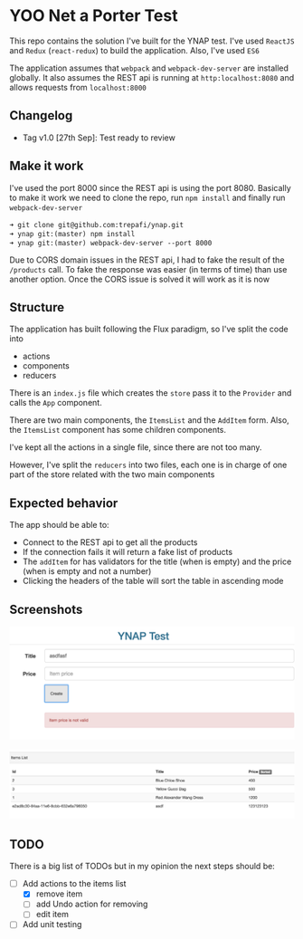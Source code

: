 # YOO Net a Porter Test


This repo contains the solution I've built for the YNAP test.
I've used `ReactJS` and `Redux` (`react-redux`) to build the application. Also, I've used `ES6`

The application assumes that `webpack` and `webpack-dev-server` are installed globally. It also assumes the REST api is running at `http:localhost:8080` and allows requests from `localhost:8000`

## Changelog

* Tag v1.0 [27th Sep]: Test ready to review

## Make it work
I've used the port 8000 since the REST api is using the port 8080.
Basically to make it work we need to clone the repo, run `npm install` and finally run `webpack-dev-server`

```
➜ git clone git@github.com:trepafi/ynap.git
➜ ynap git:(master) npm install
➜ ynap git:(master) webpack-dev-server --port 8000
```

Due to CORS domain issues in the REST api, I had to fake the result of the `/products` call.
To fake the response was easier (in terms of time) than use another option. Once the CORS issue is solved it will work as it is now

## Structure

The application has built following the Flux paradigm, so I've split the code into

* actions
* components
* reducers

There is an `index.js` file which creates the `store` pass it to the `Provider` and calls the `App` component.

There are two main components, the `ItemsList` and the `AddItem` form. Also, the `ItemsList` component has some children components.

I've kept all the actions in a single file, since there are not too many.

However, I've split the `reducers` into two files, each one is in charge of one part of the store related with the two main components

## Expected behavior

The app should be able to:

* Connect to the REST api to get all the products
* If the connection fails it will return a fake list of products
* The `addItem` for has validators for the title (when is empty) and the price (when is empty and not a number)
* Clicking the headers of the table will sort the table in ascending mode  


## Screenshots
![Form Validation](./docs/form_validation.png)

![Sorting](./docs/sorting.png)


## TODO

There is a big list of TODOs but in my opinion the next steps should be:

- [ ] Add actions to the items list
    - [x] remove item
    - [ ] add Undo action for removing
    - [ ] edit item
- [ ] Add unit testing
